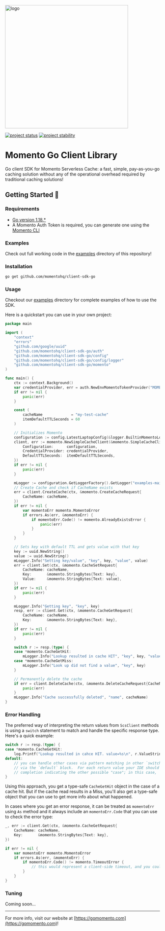 <head>
  <meta name="Momento Go Client Library Documentation" content="Go client software development kit for Momento Serverless Cache">
</head>
<img src="https://docs.momentohq.com/img/logo.svg" alt="logo" width="400"/>

[![project status](https://momentohq.github.io/standards-and-practices/badges/project-status-official.svg)](https://github.com/momentohq/standards-and-practices/blob/main/docs/momento-on-github.md)
[![project stability](https://momentohq.github.io/standards-and-practices/badges/project-stability-alpha.svg)](https://github.com/momentohq/standards-and-practices/blob/main/docs/momento-on-github.md) 

# Momento Go Client Library


Go client SDK for Momento Serverless Cache: a fast, simple, pay-as-you-go caching solution without
any of the operational overhead required by traditional caching solutions!



## Getting Started :running:

### Requirements

- [Go version 1.18.\*](https://go.dev/dl/)
- A Momento Auth Token is required, you can generate one using
  the [Momento CLI](https://github.com/momentohq/momento-cli)

### Examples

Check out full working code in the [examples](./examples/README.md) directory of this repository!

### Installation

```bash
go get github.com/momentohq/client-sdk-go
```

### Usage

Checkout our [examples](./examples/README.md) directory for complete examples of how to use the SDK.

Here is a quickstart you can use in your own project:

```go
package main

import (
	"context"
	"errors"
	"github.com/google/uuid"
	"github.com/momentohq/client-sdk-go/auth"
	"github.com/momentohq/client-sdk-go/config"
	"github.com/momentohq/client-sdk-go/config/logger"
	"github.com/momentohq/client-sdk-go/momento"
)

func main() {
	ctx := context.Background()
	var credentialProvider, err = auth.NewEnvMomentoTokenProvider("MOMENTO_AUTH_TOKEN")
	if err != nil {
		panic(err)
	}

	const (
		cacheName             = "my-test-cache"
		itemDefaultTTLSeconds = 60
	)

	// Initializes Momento
	configuration := config.LatestLaptopConfig(&logger.BuiltinMomentoLoggerFactory{})
	client, err := momento.NewSimpleCacheClient(&momento.SimpleCacheClientProps{
		Configuration:      configuration,
		CredentialProvider: credentialProvider,
		DefaultTTLSeconds:  itemDefaultTTLSeconds,
	})
	if err != nil {
		panic(err)
	}

	mLogger := configuration.GetLoggerFactory().GetLogger("examples-main")
	// Create Cache and check if CacheName exists
	err = client.CreateCache(ctx, &momento.CreateCacheRequest{
		CacheName: cacheName,
	})
	if err != nil {
		var momentoErr momento.MomentoError
		if errors.As(err, &momentoErr) {
			if momentoErr.Code() != momento.AlreadyExistsError {
				panic(err)
			}
		}
	}

	// Sets key with default TTL and gets value with that key
	key := uuid.NewString()
	value := uuid.NewString()
	mLogger.Info("Setting key/value", "key", key, "value", value)
	err = client.Set(ctx, &momento.CacheSetRequest{
		CacheName: cacheName,
		Key:       &momento.StringBytes{Text: key},
		Value:     &momento.StringBytes{Text: value},
	})
	if err != nil {
		panic(err)
	}

	mLogger.Info("Getting key", "key", key)
	resp, err := client.Get(ctx, &momento.CacheGetRequest{
		CacheName: cacheName,
		Key:       &momento.StringBytes{Text: key},
	})
	if err != nil {
		panic(err)
	}

	switch r := resp.(type) {
	case *momento.CacheGetHit:
		mLogger.Info("Lookup resulted in cache HIT", "key", key, "value", r.ValueString())
	case *momento.CacheGetMiss:
		mLogger.Info("Look up did not find a value", "key", key)
	}

	// Permanently delete the cache
	if err = client.DeleteCache(ctx, &momento.DeleteCacheRequest{CacheName: cacheName}); err != nil {
		panic(err)
	}
	mLogger.Info("Cache successfully deleted", "name", cacheName)
}

```

### Error Handling

The preferred way of interpreting the return values from `ScsClient` methods is using a `switch` statement to match and handle the specific response type. 
Here's a quick example:

```go
switch r := resp.(type) {
case *momento.CacheGetHit:
    log.Printf("Lookup resulted in cahce HIT. value=%s\n", r.ValueString())
default: 
    // you can handle other cases via pattern matching in other `switch case`, or a default case
    // via the `default` block.  For each return value your IDE should be able to give you code 
    // completion indicating the other possible "case"; in this case, `*momento.CacheGetMiss`.
}
```

Using this approach, you get a type-safe `CacheGetHit` object in the case of a cache hit. 
But if the cache read results in a Miss, you'll also get a type-safe object that you can use to get more info about what happened.

In cases where you get an error response, it can be treated as `momentoErr` using `As` method and it always include an `momentoErr.Code` that you can use to check the error type:

```go
_, err := client.Get(ctx, &momento.CacheGetRequest{
    CacheName: cacheName,
    Key:       &momento.StringBytes{Text: key},
})

if err != nil {
    var momentoErr momento.MomentoError
    if errors.As(err, &momentoErr) {
        if momentoErr.Code() != momento.TimeoutError {
            // this would represent a client-side timeout, and you could fall back to your original data source
        }
    }
}
```

### Tuning

Coming soon...

----------------------------------------------------------------------------------------
For more info, visit our website at [https://gomomento.com](https://gomomento.com)!
